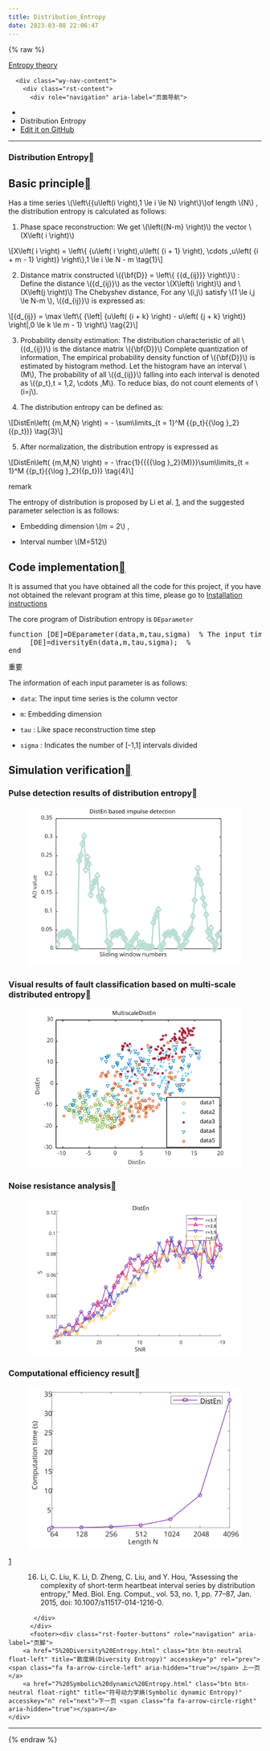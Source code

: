 ```yaml
---
title: Distribution_Entropy
date: 2023-03-08 22:06:47
---
```

{% raw %}
 <section data-toggle="wy-nav-shift" class="wy-nav-content-wrap"><nav class="wy-nav-top" aria-label="移动版导航菜单" >
          <i data-toggle="wy-nav-top" class="fa fa-bars"></i>
          <a href="../../index.html">Entropy theory</a>
      </nav>

      <div class="wy-nav-content">
        <div class="rst-content">
          <div role="navigation" aria-label="页面导航">
  <ul class="wy-breadcrumbs">
      <li><a href="../../index.html" class="icon icon-home"></a></li>
      <li class="breadcrumb-item active">Distribution Entropy</li>
<li class="wy-breadcrumbs-aside">
   <a href="https://github.com/609520262/Deploy-static-content-to-Pages/tree/main/docs/index.rst" class="fa fa-github"> Edit it on GitHub</a>
</li>

  </ul>
  <hr/>
</div>
          <div role="main" class="document" itemscope="itemscope" itemtype="http://schema.org/Article">
           <div itemprop="articleBody">
             
  <section id="distribution-entropy">
<h1>Distribution Entropy<a class="headerlink" href="#distribution-entropy" title="此标题的永久链接"></a></h1>
<section id="id1">
<h2>Basic principle<a class="headerlink" href="#id1" title="此标题的永久链接"></a></h2>
<p>Has a time series <span class="math notranslate nohighlight">\(\left\{{u\left(i \right),1 \le i \le N} \right\}\)</span>of length <span class="math notranslate nohighlight">\(N\)</span> , the distribution entropy is calculated as follows:</p>
<ol class="arabic simple">
<li><p>Phase space reconstruction: We get <span class="math notranslate nohighlight">\(\left({N-m} \right)\)</span> the vector <span class="math notranslate nohighlight">\(X\left( i \right)\)</span></p></li>
</ol>
<div class="math notranslate nohighlight">
\[X\left( i \right) = \left\{ {u\left( i \right),u\left( {i + 1} \right), \cdots ,u\left( {i + m - 1} \right)} \right\},1 \le i \le N - m \tag{1}\]</div>
<ol class="arabic simple" start="2">
<li><p>Distance matrix constructed <span class="math notranslate nohighlight">\({\bf{D}} = \left\{ {{d_{ij}}} \right\}\)</span> : Define the distance <span class="math notranslate nohighlight">\({d_{ij}}\)</span> as the vector <span class="math notranslate nohighlight">\(X\left(i \right)\)</span> and <span class="math notranslate nohighlight">\(X\left(j \right)\)</span> The Chebyshev distance, For any <span class="math notranslate nohighlight">\(i,j\)</span> satisfy <span class="math notranslate nohighlight">\(1 \le i,j \le N-m \)</span>, <span class="math notranslate nohighlight">\({d_{ij}}\)</span> is expressed as:</p></li>
</ol>
<div class="math notranslate nohighlight">
\[{d_{ij}} = \max \left\{ {\left| {u\left( {i + k} \right) - u\left( {j + k} \right)} \right|,0 \le k \le m - 1} \right\} \tag{2}\]</div>
<ol class="arabic simple" start="3">
<li><p>Probability density estimation: The distribution characteristic of all <span class="math notranslate nohighlight">\({d_{ij}}\)</span> is the distance matrix <span class="math notranslate nohighlight">\({\bf{D}}\)</span> Complete quantization of information, The empirical probability density function of <span class="math notranslate nohighlight">\({\bf{D}}\)</span> is estimated by histogram method. Let the histogram have an interval <span class="math notranslate nohighlight">\(M\)</span>, The probability of all <span class="math notranslate nohighlight">\({d_{ij}}\)</span> falling into each interval is denoted as <span class="math notranslate nohighlight">\({p_t},t = 1,2, \cdots ,M\)</span>. To reduce bias, do not count elements of <span class="math notranslate nohighlight">\(i=j\)</span>.</p></li>
<li><p>The distribution entropy can be defined as:</p></li>
</ol>
<div class="math notranslate nohighlight">
\[DistEn\left( {m,M,N} \right) =  - \sum\limits_{t = 1}^M {{p_t}{{\log }_2}({p_t})}    \tag{3}\]</div>
<ol class="arabic simple" start="5">
<li><p>After normalization, the distribution entropy is expressed as</p></li>
</ol>
<div class="math notranslate nohighlight">
\[DistEn\left( {m,M,N} \right) =  - \frac{1}{{{{\log }_2}(M)}}\sum\limits_{t = 1}^M {{p_t}{{\log }_2}({p_t})}  \tag{4}\]</div>
<div class="admonition note">
<p class="admonition-title">remark</p>
<p>The entropy of distribution is proposed by Li et al. <a class="footnote-reference brackets" href="#id9" id="id2">1</a>, and the suggested parameter selection is as follows:</p>
<ul class="simple">
<li><p>Embedding dimension  <span class="math notranslate nohighlight">\(m = 2\)</span>  ,</p></li>
<li><p>Interval number  <span class="math notranslate nohighlight">\(M=512\)</span></p></li>
</ul>
</div>
</section>
<section id="id3">
<h2>Code implementation<a class="headerlink" href="#id3" title="此标题的永久链接"></a></h2>
<p>It is assumed that you have obtained all the code for this project, if you have not obtained the relevant program at this time, please go to  <a class="reference internal" href="../install.html"><span class="doc">Installation instructions</span></a></p>
<p>The core program of Distribution entropy is  <code class="docutils literal notranslate"><span class="pre">DEparameter</span></code></p>
<div class="highlight-c++ notranslate"><div class="highlight"><pre><span></span><span class="n">function</span><span class="w"> </span><span class="p">[</span><span class="n">DE</span><span class="p">]</span><span class="o">=</span><span class="n">DEparameter</span><span class="p">(</span><span class="n">data</span><span class="p">,</span><span class="n">m</span><span class="p">,</span><span class="n">tau</span><span class="p">,</span><span class="n">sigma</span><span class="p">)</span><span class="w">  </span><span class="o">%</span><span class="w"> </span><span class="n">The input time series can be column vectors</span><span class="w"></span>
<span class="w">     </span><span class="p">[</span><span class="n">DE</span><span class="p">]</span><span class="o">=</span><span class="n">diversityEn</span><span class="p">(</span><span class="n">data</span><span class="p">,</span><span class="n">m</span><span class="p">,</span><span class="n">tau</span><span class="p">,</span><span class="n">sigma</span><span class="p">);</span><span class="w">  </span><span class="o">%</span><span class="w"> </span>
<span class="n">end</span><span class="w"></span>
</pre></div>
</div>
<div class="admonition important">
<p class="admonition-title">重要</p>
<p>The information of each input parameter is as follows:</p>
<ul class="simple">
<li><p><code class="docutils literal notranslate"><span class="pre">data</span></code>: The input time series is the column vector</p></li>
<li><p><code class="docutils literal notranslate"><span class="pre">m</span></code>: Embedding dimension</p></li>
<li><p><code class="docutils literal notranslate"><span class="pre">tau</span></code> : Like space reconstruction time step</p></li>
<li><p><code class="docutils literal notranslate"><span class="pre">sigma</span></code> : Indicates the number of [-1,1] intervals divided</p></li>
</ul>
</div>
</section>
<section id="id4">
<h2>Simulation verification<a class="headerlink" href="#id4" title="此标题的永久链接"></a></h2>
<section id="id5">
<h3>Pulse detection results of distribution entropy<a class="headerlink" href="#id5" title="此标题的永久链接"></a></h3>
<figure class="align-center">
<img alt="Pulse detection results of distribution entropy" src="/assets/Downloads/单尺度脉冲检测结果/DistEn.emf.svg" />
</figure>
</section>
<section id="id6">
<h3>Visual results of fault classification based on multi-scale distributed entropy<a class="headerlink" href="#id6" title="此标题的永久链接"></a></h3>
<figure class="align-center">
<img alt="Visual results of fault classification based on multi-scale distributed entropy" src="/assets/Downloads/多尺度可视化结果/MultiDistEn.emf.svg" />
</figure>
</section>
<section id="id7">
<h3>Noise resistance analysis<a class="headerlink" href="#id7" title="此标题的永久链接"></a></h3>
<figure class="align-center">
<img alt="Noise resistance analysis" src="/assets/Downloads/抗噪性结果/DistEn.emf.svg" />
</figure>
</section>
<section id="id8">
<h3>Computational efficiency result<a class="headerlink" href="#id8" title="此标题的永久链接"></a></h3>
<figure class="align-center">
<img alt="Computational efficiency result" src="/assets/Downloads/计算效率结果/DistEn.emf.svg" />
</figure>
<dl class="footnote brackets">
<dt class="label" id="id9"><span class="brackets"><a class="fn-backref" href="#id2">1</a></span></dt>
<dd><ol class="upperalpha simple" start="16">
<li><p>Li, C. Liu, K. Li, D. Zheng, C. Liu, and Y. Hou, “Assessing the complexity of short-term heartbeat interval series by distribution entropy,” Med. Biol. Eng. Comput., vol. 53, no. 1, pp. 77–87, Jan. 2015, doi: 10.1007/s11517-014-1216-0.</p></li>
</ol>
</dd>
</dl>
</section>
</section>
</section>


           </div>
          </div>
          <footer><div class="rst-footer-buttons" role="navigation" aria-label="页脚">
        <a href="5%20Diversity%20Entropy.html" class="btn btn-neutral float-left" title="散度熵(Diversity Entropy)" accesskey="p" rel="prev"><span class="fa fa-arrow-circle-left" aria-hidden="true"></span> 上一页</a>
        <a href="7%20Symbolic%20dynamic%20Entropy.html" class="btn btn-neutral float-right" title="符号动力学熵(Symbolic dynamic Entropy)" accesskey="n" rel="next">下一页 <span class="fa fa-arrow-circle-right" aria-hidden="true"></span></a>
    </div>

  <hr/>

 
   

</footer>
        </div>
      </div>
    </section>

{% endraw %}
